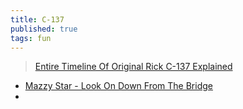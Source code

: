```yaml
---
title: C-137
published: true
tags: fun
---
```

> [Entire Timeline Of Original Rick C-137 Explained](https://www.youtube.com/watch?v=bIT5fdIHRt8)

- [Mazzy Star - Look On Down From The Bridge](https://www.youtube.com/watch?v=CMvul0FAunY&list=PLh9akXp2EH2AKJVNzTR5OIQ28C2Tb3kCf&index=7)
- []()